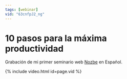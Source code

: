 ```yaml
---
tags: [webinar]
vid: "63cnfpJ2_ng"
---
```


# 10 pasos para la máxima productividad

Grabación de mi primer seminario web [Nozbe][n] en Español.

{% include video.html id=page.vid %}

<!--More-->


[n]: https://nozbe.com/
